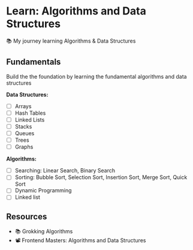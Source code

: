 # Learn: Algorithms and Data Structures

📚 My journey learning Algorithms &amp; Data Structures

## Fundamentals

Build the the foundation by learning the fundamental algorithms and data structures

**Data Structures:**

- [ ] Arrays
- [ ] Hash Tables
- [ ] Linked Lists
- [ ] Stacks
- [ ] Queues
- [ ] Trees
- [ ] Graphs

**Algorithms:**

- [ ] Searching: Linear Search, Binary Search
- [ ] Sorting: Bubble Sort, Selection Sort, Insertion Sort, Merge Sort, Quick Sort
- [ ] Dynamic Programming
- [ ] Linked list

## Resources

- 📚 Grokking Algorithms
- 📽️ Frontend Masters: Algorithms and Data Structures
